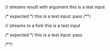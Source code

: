 // streams result with argument
this is a test input

/* expected */
this is a test input: pass
/**/

// streams to a fork
this is a test input

/* expected */
this is a test input: pass

/**/